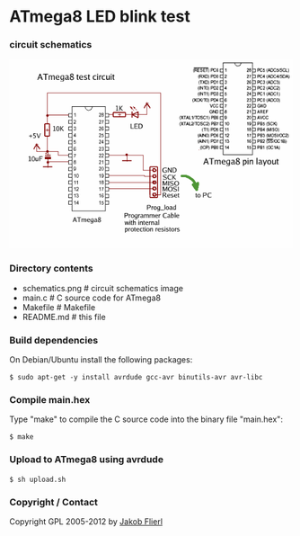# ATmega8 LED blink test

### circuit schematics

![schematics.png](m8-led-blink/schematics.png)

### Directory contents

* schematics.png    # circuit schematics  image
* main.c            # C source code for ATmega8
* Makefile          # Makefile 
* README.md         # this file

### Build dependencies

On Debian/Ubuntu install the following packages:

```
$ sudo apt-get -y install avrdude gcc-avr binutils-avr avr-libc
```

### Compile main.hex

Type "make" to compile the C source code into the binary file "main.hex":

```
$ make
```

### Upload to ATmega8 using avrdude

```
$ sh upload.sh
```

### Copyright / Contact

Copyright GPL 2005-2012 by [Jakob Flierl](https://github.com/koppi)
